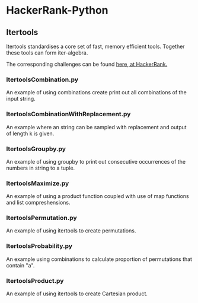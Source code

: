 # HackerRank-Python

## Itertools
Itertools standardises a core set of fast, memory efficient tools. Together these tools can form iter-algebra.

The corresponding challenges can be found [here, at HackerRank.](https://www.hackerrank.com/domains/python/py-itertools)


### ItertoolsCombination.py
An example of using combinations create print out all combinations of the input string.

### ItertoolsCombinationWithReplacement.py
An example where an string can be sampled with replacement and output of length k is given.

### ItertoolsGroupby.py
An example of using groupby to print out consecutive occurrences of the numbers in string to a tuple.

### ItertoolsMaximize.py
An example of using a product function coupled with use of map functions and list compreshensions.

### ItertoolsPermutation.py
An example of using itertools to create permutations.

### ItertoolsProbability.py
An example using combinations to calculate proportion of permutations that contain "a".

### ItertoolsProduct.py
An example of using itertools to create Cartesian product.


